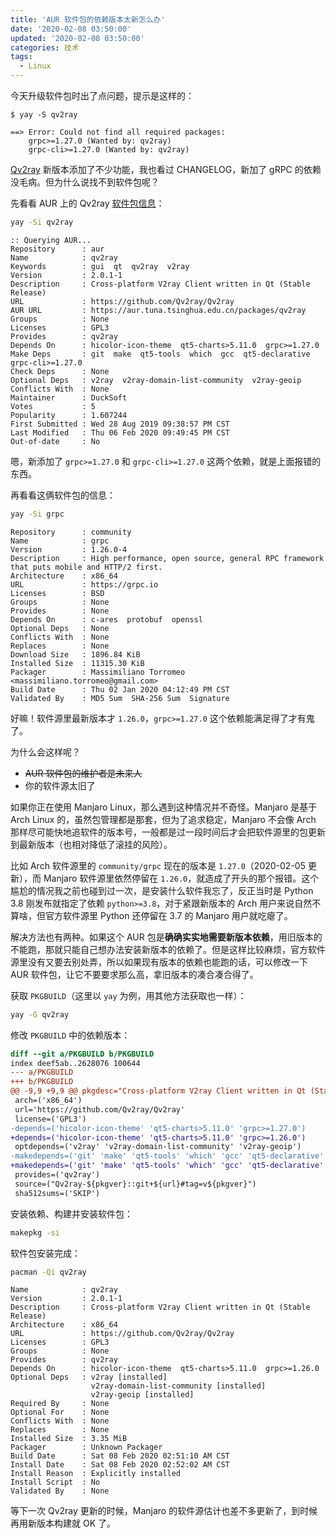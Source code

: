 ```yaml
---
title: 'AUR 软件包的依赖版本太新怎么办'
date: '2020-02-08 03:50:00'
updated: '2020-02-08 03:50:00'
categories: 技术
tags:
  - Linux
---
```


今天升级软件包时出了点问题，提示是这样的：

```text
$ yay -S qv2ray

==> Error: Could not find all required packages:
    grpc>=1.27.0 (Wanted by: qv2ray)
    grpc-cli>=1.27.0 (Wanted by: qv2ray)
```

[Qv2ray](https://github.com/Qv2ray/Qv2ray/) 新版本添加了不少功能，我也看过 CHANGELOG，新加了 gRPC 的依赖没毛病。但为什么说找不到软件包呢？

<!--more-->

先看看 AUR 上的 Qv2ray [软件包信息](https://aur.archlinux.org/packages/qv2ray/)：

```bash
yay -Si qv2ray
```
```
:: Querying AUR...
Repository      : aur
Name            : qv2ray
Keywords        : gui  qt  qv2ray  v2ray
Version         : 2.0.1-1
Description     : Cross-platform V2ray Client written in Qt (Stable Release)
URL             : https://github.com/Qv2ray/Qv2ray
AUR URL         : https://aur.tuna.tsinghua.edu.cn/packages/qv2ray
Groups          : None
Licenses        : GPL3
Provides        : qv2ray
Depends On      : hicolor-icon-theme  qt5-charts>5.11.0  grpc>=1.27.0
Make Deps       : git  make  qt5-tools  which  gcc  qt5-declarative  grpc-cli>=1.27.0
Check Deps      : None
Optional Deps   : v2ray  v2ray-domain-list-community  v2ray-geoip
Conflicts With  : None
Maintainer      : DuckSoft
Votes           : 5
Popularity      : 1.607244
First Submitted : Wed 28 Aug 2019 09:38:57 PM CST
Last Modified   : Thu 06 Feb 2020 09:49:45 PM CST
Out-of-date     : No
```

嗯，新添加了 `grpc>=1.27.0` 和 `grpc-cli>=1.27.0` 这两个依赖，就是上面报错的东西。

再看看这俩软件包的信息：

```bash
yay -Si grpc
```
```
Repository      : community
Name            : grpc
Version         : 1.26.0-4
Description     : High performance, open source, general RPC framework that puts mobile and HTTP/2 first.
Architecture    : x86_64
URL             : https://grpc.io
Licenses        : BSD
Groups          : None
Provides        : None
Depends On      : c-ares  protobuf  openssl
Optional Deps   : None
Conflicts With  : None
Replaces        : None
Download Size   : 1896.84 KiB
Installed Size  : 11315.30 KiB
Packager        : Massimiliano Torromeo <massimiliano.torromeo@gmail.com>
Build Date      : Thu 02 Jan 2020 04:12:49 PM CST
Validated By    : MD5 Sum  SHA-256 Sum  Signature
```

好嘛！软件源里最新版本才 `1.26.0`，`grpc>=1.27.0` 这个依赖能满足得了才有鬼了。

为什么会这样呢？

- ~~AUR 软件包的维护者是未来人~~
- 你的软件源太旧了

如果你正在使用 Manjaro Linux，那么遇到这种情况并不奇怪。Manjaro 是基于 Arch Linux 的，虽然包管理都是那套，但为了追求稳定，Manjaro 不会像 Arch 那样尽可能快地追软件的版本号，一般都是过一段时间后才会把软件源里的包更新到最新版本（也相对降低了滚挂的风险）。

比如 Arch 软件源里的 `community/grpc` 现在的版本是 `1.27.0`（2020-02-05 更新），而 Manjaro 软件源里依然停留在 `1.26.0`，就造成了开头的那个报错。这个尴尬的情况我之前也碰到过一次，是安装什么软件我忘了，反正当时是 Python 3.8 刚发布就指定了依赖 `python>=3.8`，对于紧跟新版本的 Arch 用户来说自然不算啥，但官方软件源里 Python 还停留在 3.7 的 Manjaro 用户就吃瘪了。

解决方法也有两种。如果这个 AUR 包是**确确实实地需要新版本依赖**，用旧版本的不能跑，那就只能自己想办法安装新版本的依赖了。但是这样比较麻烦，官方软件源里没有又要去别处弄，所以如果现有版本的依赖也能跑的话，可以修改一下 AUR 软件包，让它不要要求那么高，拿旧版本的凑合凑合得了。

获取 `PKGBUILD`（这里以 `yay` 为例，用其他方法获取也一样）：

```bash
yay -G qv2ray
```

修改 `PKGBUILD` 中的依赖版本：

```diff
diff --git a/PKGBUILD b/PKGBUILD
index deef5ab..2628076 100644
--- a/PKGBUILD
+++ b/PKGBUILD
@@ -9,9 +9,9 @@ pkgdesc="Cross-platform V2ray Client written in Qt (Stable Release)"
 arch=('x86_64')
 url='https://github.com/Qv2ray/Qv2ray'
 license=('GPL3')
-depends=('hicolor-icon-theme' 'qt5-charts>5.11.0' 'grpc>=1.27.0')
+depends=('hicolor-icon-theme' 'qt5-charts>5.11.0' 'grpc>=1.26.0')
 optdepends=('v2ray' 'v2ray-domain-list-community' 'v2ray-geoip')
-makedepends=('git' 'make' 'qt5-tools' 'which' 'gcc' 'qt5-declarative' 'grpc-cli>=1.27.0')
+makedepends=('git' 'make' 'qt5-tools' 'which' 'gcc' 'qt5-declarative' 'grpc-cli>=1.26.0')
 provides=('qv2ray')
 source=("Qv2ray-${pkgver}::git+${url}#tag=v${pkgver}")
 sha512sums=('SKIP')
```

安装依赖、构建并安装软件包：

```bash
makepkg -si
```

软件包安装完成：

```bash
pacman -Qi qv2ray
```
```
Name            : qv2ray
Version         : 2.0.1-1
Description     : Cross-platform V2ray Client written in Qt (Stable Release)
Architecture    : x86_64
URL             : https://github.com/Qv2ray/Qv2ray
Licenses        : GPL3
Groups          : None
Provides        : qv2ray
Depends On      : hicolor-icon-theme  qt5-charts>5.11.0  grpc>=1.26.0
Optional Deps   : v2ray [installed]
                  v2ray-domain-list-community [installed]
                  v2ray-geoip [installed]
Required By     : None
Optional For    : None
Conflicts With  : None
Replaces        : None
Installed Size  : 3.35 MiB
Packager        : Unknown Packager
Build Date      : Sat 08 Feb 2020 02:51:10 AM CST
Install Date    : Sat 08 Feb 2020 02:52:02 AM CST
Install Reason  : Explicitly installed
Install Script  : No
Validated By    : None
```

等下一次 Qv2ray 更新的时候，Manjaro 的软件源估计也差不多更新了，到时候再用新版本构建就 OK 了。
